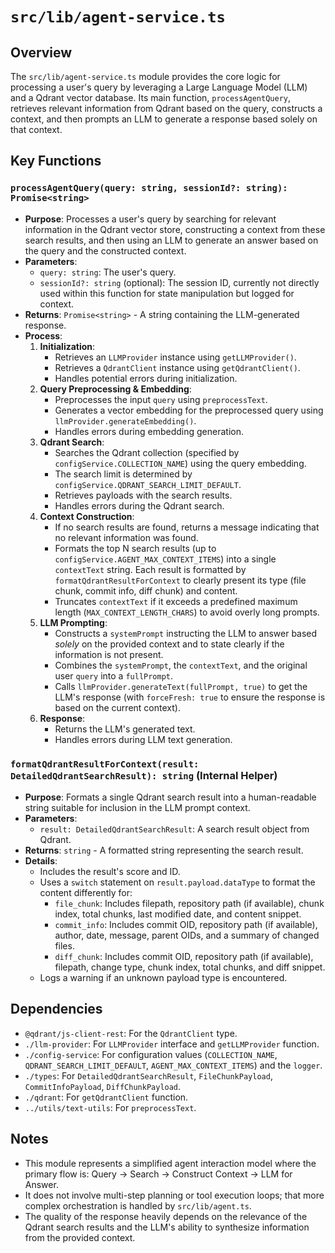# `src/lib/agent-service.ts`

## Overview

The `src/lib/agent-service.ts` module provides the core logic for processing a user's query by leveraging a Large Language Model (LLM) and a Qdrant vector database. Its main function, `processAgentQuery`, retrieves relevant information from Qdrant based on the query, constructs a context, and then prompts an LLM to generate a response based solely on that context.

## Key Functions

### `processAgentQuery(query: string, sessionId?: string): Promise<string>`

-   **Purpose**: Processes a user's query by searching for relevant information in the Qdrant vector store, constructing a context from these search results, and then using an LLM to generate an answer based on the query and the constructed context.
-   **Parameters**:
    -   `query: string`: The user's query.
    -   `sessionId?: string` (optional): The session ID, currently not directly used within this function for state manipulation but logged for context.
-   **Returns**: `Promise<string>` - A string containing the LLM-generated response.
-   **Process**:
    1.  **Initialization**:
        -   Retrieves an `LLMProvider` instance using `getLLMProvider()`.
        -   Retrieves a `QdrantClient` instance using `getQdrantClient()`.
        -   Handles potential errors during initialization.
    2.  **Query Preprocessing & Embedding**:
        -   Preprocesses the input `query` using `preprocessText`.
        -   Generates a vector embedding for the preprocessed query using `llmProvider.generateEmbedding()`.
        -   Handles errors during embedding generation.
    3.  **Qdrant Search**:
        -   Searches the Qdrant collection (specified by `configService.COLLECTION_NAME`) using the query embedding.
        -   The search limit is determined by `configService.QDRANT_SEARCH_LIMIT_DEFAULT`.
        -   Retrieves payloads with the search results.
        -   Handles errors during the Qdrant search.
    4.  **Context Construction**:
        -   If no search results are found, returns a message indicating that no relevant information was found.
        -   Formats the top N search results (up to `configService.AGENT_MAX_CONTEXT_ITEMS`) into a single `contextText` string. Each result is formatted by `formatQdrantResultForContext` to clearly present its type (file chunk, commit info, diff chunk) and content.
        -   Truncates `contextText` if it exceeds a predefined maximum length (`MAX_CONTEXT_LENGTH_CHARS`) to avoid overly long prompts.
    5.  **LLM Prompting**:
        -   Constructs a `systemPrompt` instructing the LLM to answer based *solely* on the provided context and to state clearly if the information is not present.
        -   Combines the `systemPrompt`, the `contextText`, and the original user `query` into a `fullPrompt`.
        -   Calls `llmProvider.generateText(fullPrompt, true)` to get the LLM's response (with `forceFresh: true` to ensure the response is based on the current context).
    6.  **Response**:
        -   Returns the LLM's generated text.
        -   Handles errors during LLM text generation.

### `formatQdrantResultForContext(result: DetailedQdrantSearchResult): string` (Internal Helper)

-   **Purpose**: Formats a single Qdrant search result into a human-readable string suitable for inclusion in the LLM prompt context.
-   **Parameters**:
    -   `result: DetailedQdrantSearchResult`: A search result object from Qdrant.
-   **Returns**: `string` - A formatted string representing the search result.
-   **Details**:
    -   Includes the result's score and ID.
    -   Uses a `switch` statement on `result.payload.dataType` to format the content differently for:
        -   `file_chunk`: Includes filepath, repository path (if available), chunk index, total chunks, last modified date, and content snippet.
        -   `commit_info`: Includes commit OID, repository path (if available), author, date, message, parent OIDs, and a summary of changed files.
        -   `diff_chunk`: Includes commit OID, repository path (if available), filepath, change type, chunk index, total chunks, and diff snippet.
    -   Logs a warning if an unknown payload type is encountered.

## Dependencies

-   `@qdrant/js-client-rest`: For the `QdrantClient` type.
-   `./llm-provider`: For `LLMProvider` interface and `getLLMProvider` function.
-   `./config-service`: For configuration values (`COLLECTION_NAME`, `QDRANT_SEARCH_LIMIT_DEFAULT`, `AGENT_MAX_CONTEXT_ITEMS`) and the `logger`.
-   `./types`: For `DetailedQdrantSearchResult`, `FileChunkPayload`, `CommitInfoPayload`, `DiffChunkPayload`.
-   `./qdrant`: For `getQdrantClient` function.
-   `../utils/text-utils`: For `preprocessText`.

## Notes

-   This module represents a simplified agent interaction model where the primary flow is: Query -> Search -> Construct Context -> LLM for Answer.
-   It does not involve multi-step planning or tool execution loops; that more complex orchestration is handled by `src/lib/agent.ts`.
-   The quality of the response heavily depends on the relevance of the Qdrant search results and the LLM's ability to synthesize information from the provided context.
